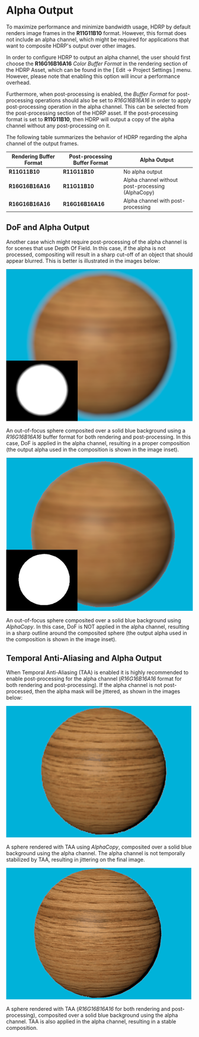 # Alpha Output

To maximize performance and minimize bandwidth usage, HDRP by default renders image frames in the **R11G11B10** format. However, this format does not include an alpha channel, which might be required for applications that want to composite HDRP's output over other images.

In order to configure HDRP to output an alpha channel, the user should first choose the  **R16G16B16A16** *Color Buffer Format* in the rendering section of the HDRP Asset, which can be found in the [ Edit -> Project Settings ] menu. However, please note that enabling this option will incur a performance overhead.

Furthermore, when post-processing is enabled, the *Buffer Format* for post-processing operations should also be set to *R16G16B16A16* in order to apply post-processing operation in the alpha channel. This can be selected from the post-processing section of the HDRP asset. If the post-processing format is set to **R11G11B10**, then HDRP will output a copy of the alpha channel without any post-processing on it.

The following table summarizes the behavior of HDRP regarding the alpha channel of the output frames.

Rendering Buffer Format | Post-processing Buffer Format | Alpha Output
---|---|---
**R11G11B10** | **R11G11B10** | No alpha output
**R16G16B16A16** | **R11G11B10** | Alpha channel without post-processing (AlphaCopy)
**R16G16B16A16** | **R16G16B16A16** | Alpha channel with post-processing

## DoF and Alpha Output
Another case which might require post-processing of the alpha channel is for scenes that use Depth Of Field. In this case, if the alpha is not processed, compositing will result in a sharp cut-off of an object that should appear blurred. This is better is illustrated in the images below:

![](Images/DoFAlpha.png)

An out-of-focus sphere composited over a solid blue background using a *R16G16B16A16* buffer format for both rendering and post-processing. In this case, DoF is applied in the alpha channel, resulting in a proper composition (the output alpha used in the composition is shown in the image inset).

![](Images/DoFAlphaCopy.png)

An out-of-focus sphere composited over a solid blue background using *AlphaCopy*. In this case, DoF is NOT applied in the alpha channel, resulting in a sharp outline around the composited sphere (the output alpha used in the composition is shown in the image inset). 

## Temporal Anti-Aliasing and Alpha Output
When Temporal Anti-Aliasing (TAA) is enabled it is highly recommended to enable post-processing for the alpha channel (*R16G16B16A16* format for both rendering and post-processing). If the alpha channel is not post-processed, then the alpha mask will be jittered, as shown in the images below:

![](Images/TAA_AlphaCopy.gif)

A sphere rendered with TAA using *AlphaCopy*, composited over a solid blue background using the alpha channel. The alpha channel is not temporally stabilized by TAA, resulting in jittering on the final image.


![](Images/TAA_Alpha.gif)

A sphere rendered with TAA (*R16G16B16A16* for both rendering and post-processing), composited over a solid blue background using the alpha channel. TAA is also applied in the alpha channel, resulting in a stable composition.

